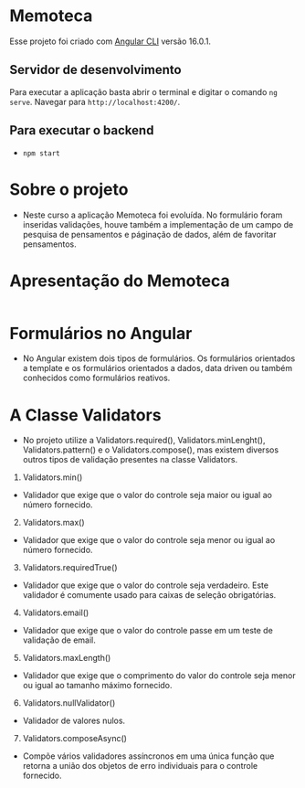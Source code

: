 # Memoteca

Esse projeto foi criado com [Angular CLI](https://github.com/angular/angular-cli) versão 16.0.1.


## Servidor de desenvolvimento

Para executar a aplicação basta abrir o terminal e digitar o comando `ng serve`. Navegar para `http://localhost:4200/`. 


## Para executar o backend 

- `npm start`


# Sobre o projeto

- Neste curso a aplicação Memoteca foi evoluída. No formulário foram inseridas validações, houve também a implementação de um campo de pesquisa de pensamentos e páginação de dados, além de favoritar pensamentos.


 # Apresentação do Memoteca


 ![]()


# Formulários no Angular

- No Angular existem dois tipos de formulários. Os formulários orientados a template e os formulários orientados a dados, data driven ou também conhecidos como formulários reativos.

# A Classe Validators

 - No projeto utilize a Validators.required(), Validators.minLenght(), Validators.pattern() e o Validators.compose(), mas existem diversos outros tipos de validação presentes na classe Validators. 

1. Validators.min()

- Validador que exige que o valor do controle seja maior ou igual ao número fornecido.

2. Validators.max()

- Validador que exige que o valor do controle seja menor ou igual ao número fornecido.

3. Validators.requiredTrue()

- Validador que exige que o valor do controle seja verdadeiro. Este validador é comumente usado para caixas de seleção obrigatórias.

4. Validators.email()

- Validador que exige que o valor do controle passe em um teste de validação de email.

5. Validators.maxLength()

- Validador que exige que o comprimento do valor do controle seja menor ou igual ao tamanho máximo fornecido.

6. Validators.nullValidator()

- Validador de valores nulos.

7. Validators.composeAsync()

- Compõe vários validadores assíncronos em uma única função que retorna a união dos objetos de erro individuais para o controle fornecido.
